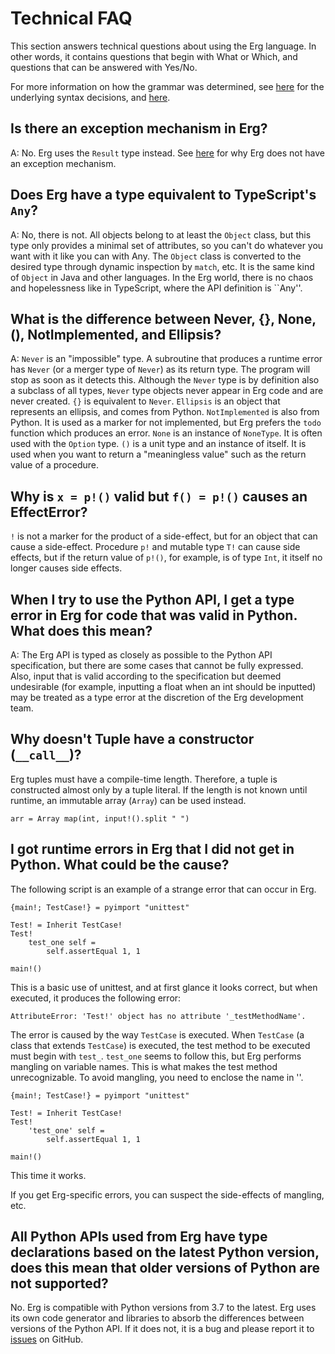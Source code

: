 # Technical FAQ

This section answers technical questions about using the Erg language. In other words, it contains questions that begin with What or Which, and questions that can be answered with Yes/No.

For more information on how the grammar was determined, see [here](./faq_syntax.md) for the underlying syntax decisions, and [here](./faq_general.md).

## Is there an exception mechanism in Erg?

A: No. Erg uses the `Result` type instead. See [here](./faq_syntax.md) for why Erg does not have an exception mechanism.

## Does Erg have a type equivalent to TypeScript's `Any`?

A: No, there is not. All objects belong to at least the `Object` class, but this type only provides a minimal set of attributes, so you can't do whatever you want with it like you can with Any.
The `Object` class is converted to the desired type through dynamic inspection by `match`, etc. It is the same kind of `Object` in Java and other languages.
In the Erg world, there is no chaos and hopelessness like in TypeScript, where the API definition is ``Any''.

## What is the difference between Never, {}, None, (), NotImplemented, and Ellipsis?

A: `Never` is an "impossible" type. A subroutine that produces a runtime error has `Never` (or a merger type of `Never`) as its return type. The program will stop as soon as it detects this. Although the `Never` type is by definition also a subclass of all types, `Never` type objects never appear in Erg code and are never created. `{}` is equivalent to `Never`.
`Ellipsis` is an object that represents an ellipsis, and comes from Python.
`NotImplemented` is also from Python. It is used as a marker for not implemented, but Erg prefers the `todo` function which produces an error.
`None` is an instance of `NoneType`. It is often used with the `Option` type.
`()` is a unit type and an instance of itself. It is used when you want to return a "meaningless value" such as the return value of a procedure.

## Why is `x = p!()` valid but `f() = p!()` causes an EffectError?

`!` is not a marker for the product of a side-effect, but for an object that can cause a side-effect.
Procedure `p!` and mutable type `T!` can cause side effects, but if the return value of `p!()`, for example, is of type `Int`, it itself no longer causes side effects.

## When I try to use the Python API, I get a type error in Erg for code that was valid in Python. What does this mean?

A: The Erg API is typed as closely as possible to the Python API specification, but there are some cases that cannot be fully expressed.
Also, input that is valid according to the specification but deemed undesirable (for example, inputting a float when an int should be inputted) may be treated as a type error at the discretion of the Erg development team.

## Why doesn't Tuple have a constructor (`__call__`)?

Erg tuples must have a compile-time length. Therefore, a tuple is constructed almost only by a tuple literal.
If the length is not known until runtime, an immutable array (`Array`) can be used instead.

```erg
arr = Array map(int, input!().split " ")
```

## I got runtime errors in Erg that I did not get in Python. What could be the cause?

The following script is an example of a strange error that can occur in Erg.

```erg
{main!; TestCase!} = pyimport "unittest"

Test! = Inherit TestCase!
Test!
    test_one self =
        self.assertEqual 1, 1

main!()
```

This is a basic use of unittest, and at first glance it looks correct, but when executed, it produces the following error:

```console
AttributeError: 'Test!' object has no attribute '_testMethodName'.
```

The error is caused by the way `TestCase` is executed.
When `TestCase` (a class that extends `TestCase`) is executed, the test method to be executed must begin with `test_`.
`test_one` seems to follow this, but Erg performs mangling on variable names.
This is what makes the test method unrecognizable.
To avoid mangling, you need to enclose the name in ''.

```erg
{main!; TestCase!} = pyimport "unittest"

Test! = Inherit TestCase!
Test!
    'test_one' self =
        self.assertEqual 1, 1

main!()
```

This time it works.

If you get Erg-specific errors, you can suspect the side-effects of mangling, etc.

## All Python APIs used from Erg have type declarations based on the latest Python version, does this mean that older versions of Python are not supported?

No. Erg is compatible with Python versions from 3.7 to the latest.
Erg uses its own code generator and libraries to absorb the differences between versions of the Python API.
If it does not, it is a bug and please report it to [issues](https://github.com/erg-lang/erg/issues/new) on GitHub.
